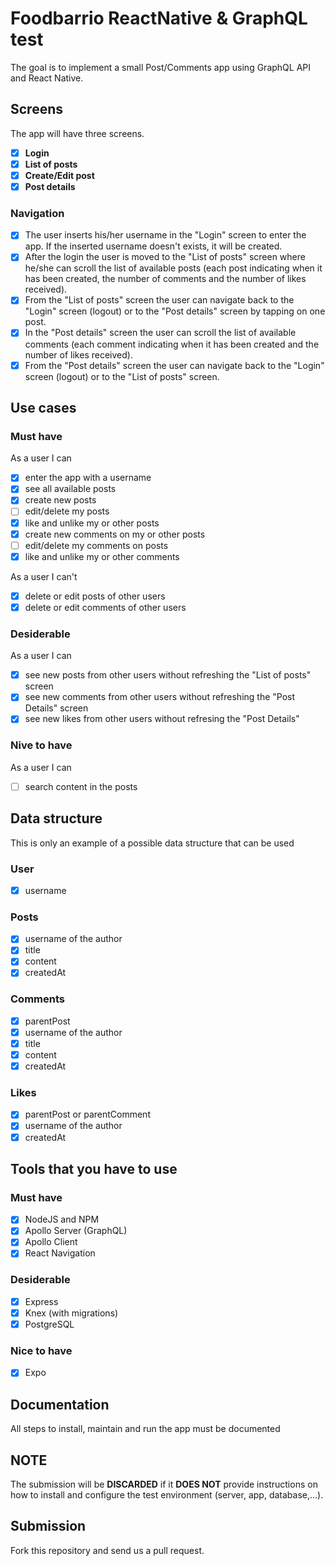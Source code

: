 # Foodbarrio ReactNative & GraphQL test

The goal is to implement a small Post/Comments app using GraphQL API and React Native.

## Screens

The app will have three screens.

- [x] **Login**
- [x] **List of posts**
- [x] **Create/Edit post**
- [x] **Post details**

### Navigation

- [X] The user inserts his/her username in the "Login" screen to enter the app. If the inserted username doesn't exists, it will be created.
- [X] After the login the user is moved to the "List of posts" screen where he/she can scroll the list of available posts (each post indicating when it has been created, the number of comments and the number of likes received).
- [X] From the "List of posts" screen the user can navigate back to the "Login" screen (logout) or to the "Post details" screen by tapping on one post.
- [X] In the "Post details" screen the user can scroll the list of available comments (each comment indicating when it has been created and the number of likes received).
- [X] From the "Post details" screen the user can navigate back to the "Login" screen (logout) or to the "List of posts" screen.

## Use cases

### Must have

As a user I can

- [x] enter the app with a username
- [x] see all available posts
- [x] create new posts
- [ ] edit/delete my posts
- [x] like and unlike my or other posts
- [x] create new comments on my or other posts
- [ ] edit/delete my comments on posts
- [x] like and unlike my or other comments

As a user I can't

- [x] delete or edit posts of other users
- [x] delete or edit comments of other users

### Desiderable

As a user I can

- [x] see new posts from other users without refreshing the "List of posts" screen
- [x] see new comments from other users without refreshing the "Post Details" screen
- [x] see new likes from other users without refresing the "Post Details"

### Nive to have

As a user I can

- [ ] search content in the posts

## Data structure

This is only an example of a possible data structure that can be used

### User

- [x] username

### Posts

- [x] username of the author
- [x] title
- [x] content
- [x] createdAt

### Comments

- [x] parentPost
- [x] username of the author
- [x] title
- [x] content
- [x] createdAt

### Likes

- [x] parentPost or parentComment
- [x] username of the author
- [x] createdAt

## Tools that you have to use

### Must have

- [X] NodeJS and NPM 
- [X] Apollo Server (GraphQL)
- [X] Apollo Client
- [X] React Navigation

### Desiderable

- [X] Express
- [X] Knex (with migrations)
- [X] PostgreSQL

### Nice to have

- [X] Expo

## Documentation

All steps to install, maintain and run the app must be documented

## NOTE

The submission will be **DISCARDED** if it **DOES NOT** provide instructions on how to install and configure the test environment (server, app, database,...).

## Submission

Fork this repository and send us a pull request.

